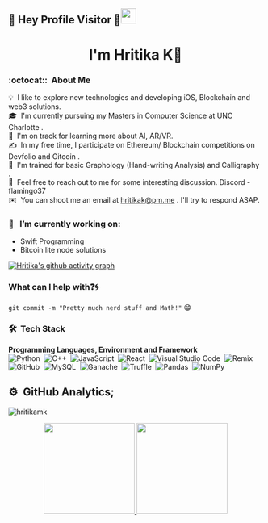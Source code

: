 ## :rainbow: Hey Profile Visitor :eyes:<img src="https://raw.githubusercontent.com/iampavangandhi/iampavangandhi/master/gifs/Hi.gif" width="30px">


<h1 align="center"> I'm Hritika K👋 </h1>

<!--- <p align="left"> <img src="https://komarev.com/ghpvc/?username=hritikamk&label=Profile%20views&color=0e75b6&style=flat" alt="hritikamk" /> </p><> --->

### :octocat:: &nbsp;About Me

💡 &nbsp;I like to explore new technologies and developing iOS, Blockchain and web3 solutions.\
🎓 &nbsp;I'm currently pursuing my Masters in Computer Science at UNC Charlotte .\
🌱 &nbsp;I'm on track for learning more about AI, AR/VR.\
✍️ &nbsp;In my free time, I participate on Ethereum/ Blockchain competitions on Devfolio and Gitcoin .\
🌱 &nbsp;I'm trained for basic Graphology (Hand-writing Analysis) and Calligraphy .\
💬 &nbsp;Feel free to reach out to me for some interesting discussion. Discord - flamingo37\
✉️ &nbsp;You can shoot me an email at hritikak@pm.me . I'll try to respond ASAP.

<!--- <p align="left"> <a href="https://x.com/hritikamk" target="blank"><img src="https://img.shields.io/twitter/follow/hritikamk?logo=x&style=for-the-badge" alt="hritikamk" /></a> </p> -->


### 🔭 &nbsp; I’m currently working on:
  * Swift Programming
  * Bitcoin lite node solutions
    
[![Hritika's github activity graph](https://github-readme-activity-graph.vercel.app/graph?username=hritikamk&bg_color=060505&color=c733bd&line=dbccda&point=403d3d&area=true&hide_border=true)](https://github.com/hritikamk)


### What can I help with:question::cyclone:
<code>git commit -m "Pretty much nerd stuff and Math!"</code> :grin:

### 🛠 &nbsp;Tech Stack
__Programming Languages, Environment and Framework__ \
<img alt="Python" src="https://img.shields.io/badge/python-%2314354C.svg?style=for-the-badge&logo=python&logoColor=white"/>&nbsp;
<img alt="C++" src="https://img.shields.io/badge/c++-%2300599C.svg?style=for-the-badge&logo=c%2B%2B&logoColor=white"/>&nbsp;
<img alt="JavaScript" src="https://img.shields.io/badge/javascript-%23323330.svg?style=for-the-badge&logo=javascript&logoColor=%23F7DF1E"/>&nbsp;
<img alt="React" src="https://img.shields.io/badge/react-%2320232a.svg?style=for-the-badge&logo=react&logoColor=%2361DAFB"/>&nbsp;
<img alt="Visual Studio Code" src="https://img.shields.io/badge/VisualStudioCode-0078d7.svg?style=for-the-badge&logo=visual-studio-code&logoColor=white"/>&nbsp;
<img alt="Remix" src="https://img.shields.io/badge/-Remix-black/?style=for-the-badge&logo=appveyor"/>&nbsp;
<img alt="GitHub" src="https://img.shields.io/badge/github-%23121011.svg?style=for-the-badge&logo=github&logoColor=white"/>&nbsp;
<img alt="MySQL" src="https://img.shields.io/badge/mysql-%2300f.svg?style=for-the-badge&logo=mysql&logoColor=white"/>&nbsp;
<img alt="Ganache" src="https://img.shields.io/badge/-Ganache-yellow?style=for-the-badge"/>&nbsp;
<img alt="Truffle" src="https://img.shields.io/badge/-Truffle-critical?style=for-the-badge"/>&nbsp;
<img alt="Pandas" src="https://img.shields.io/badge/pandas-%23150458.svg?style=for-the-badge&logo=pandas&logoColor=white" />&nbsp;
<img alt="NumPy" src="https://img.shields.io/badge/numpy-%23013243.svg?style=for-the-badge&logo=numpy&logoColor=white" />&nbsp;

## ⚙️ &nbsp;GitHub Analytics;

<p align="left"> <img src="https://komarev.com/ghpvc/?username=hritikamk&label=Profile%20views&color=brightgreen&style=flat-square" alt="hritikamk" /> </p>


<p align="center">
<a href="https://github.com/hritikamk">
  <img height="180em" src="https://github-readme-stats-eight-theta.vercel.app/api?username=hritikamk&show_icons=true&theme=algolia&include_all_commits=true&count_private=true"/>
  <img height="180em" src="https://github-readme-stats-eight-theta.vercel.app/api/top-langs/?username=hritikamk&layout=compact&langs_count=8&theme=algolia"/>
</p>
 
<script type="text/javascript" src="//rf.revolvermaps.com/0/0/8.js?i=5dqwa162yl5&amp;m=1&amp;c=ff0000&amp;cr1=ffffff&amp;f=arial&amp;l=33" async="async"></script>

